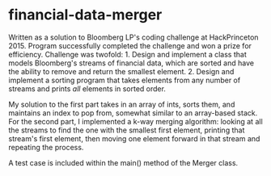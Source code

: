 # financial-data-merger

Written as a solution to Bloomberg LP's coding challenge at HackPrinceton 2015. Program successfully completed the challenge and won a prize for efficiency. Challenge was twofold: 1. Design and implement a class that models Bloomberg's streams of financial data, which are sorted and have the ability to remove and return the smallest element. 2. Design and implement a sorting program that takes elements from any number of streams and prints _all_ elements in sorted order. 

My solution to the first part takes in an array of ints, sorts them, and maintains an index to pop from, somewhat similar to an array-based stack. For the second part, I implemented a k-way merging algorithm: looking at all the streams to find the one with the smallest first element, printing that stream's first element, then moving one element forward in that stream and repeating the process.

A test case is included within the main() method of the Merger class. 
